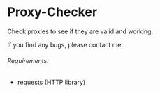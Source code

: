 # Proxy-Checker
Check proxies to see if they are valid and working.

If you find any bugs, please contact me.

###### Requirements:
 - requests (HTTP library)
